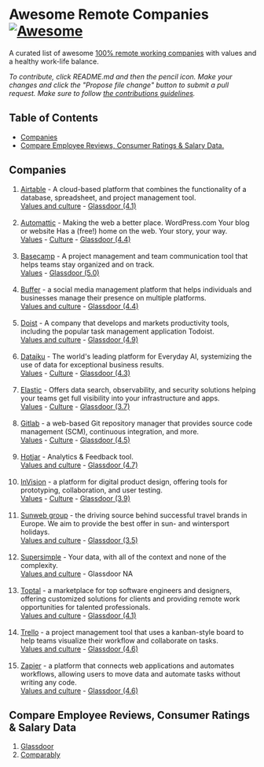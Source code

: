 

# Awesome Remote Companies [![Awesome](https://cdn.rawgit.com/sindresorhus/awesome/d7305f38d29fed78fa85652e3a63e154dd8e8829/media/badge.svg)](https://github.com/sindresorhus/awesome)

A curated list of awesome [100% remote working companies](https://en.wikipedia.org/wiki/Telecommuting) with values and a healthy work-life balance.

*To contribute, click README.md and then the pencil icon. Make your changes and click the "Propose file change" button to submit a pull request. Make sure to follow [the contributions guidelines](CONTRIBUTING.md).*

## Table of Contents

- [Companies](#Companies)
- [Compare Employee Reviews, Consumer Ratings & Salary Data.](#Compare-Employee-Reviews,-Consumer-Ratings-&-Salary-Data)

## Companies


1. [Airtable](https://airtable.com/careers#open-positions) - A cloud-based platform that combines the functionality of a database, spreadsheet, and project management tool. <br> [Values and culture](https://www.airtable.com/about) - [Glassdoor (4.1)](https://www.glassdoor.es/Resumen/Trabajar-en-Airtable-EI_IE1863415.12,20.htm)<br><br>
2. [Automattic](https://automattic.com/work-with-us/) - Making the web a better place. WordPress.com Your blog or website Has a (free!) home on the web. Your story, your way.<br> [Values](https://automattic.com/about/#:~:text=We're%20committed%20to%20diversity,they%20live%20in%20the%20world.) - [Culture](https://automattic.com/how-we-work/) - [Glassdoor (4.4)](https://www.glassdoor.es/Resumen/Trabajar-en-Automattic-EI_IE751107.12,22.htm)<br><br>
3. [Basecamp](https://37signals.com/jobs/) - A project management and team communication tool that helps teams stay organized and on track. <br> [Values](https://37signals.com/00/) - [Glassdoor (5.0)](https://www.glassdoor.es/Resumen/Trabajar-en-37signals-EI_IE7262045.12,21.htm) <br><br>
4. [Buffer](https://buffer.com/journey#open-roles) - a social media management platform that helps individuals and businesses manage their presence on multiple platforms.<br>[Values and culture](https://buffer.com/resources/buffer-values/) - [Glassdoor (4.4)](https://www.glassdoor.es/Resumen/Trabajar-en-Buffer-EI_IE941992.12,18.htm)<br><br>
5. [Doist](https://doist.com/careers) - A company that develops and markets productivity tools, including the popular task management application Todoist.<br>[Values and culture](https://doist.com/about-us) - [Glassdoor (4.9)](https://www.glassdoor.es/Resumen/Trabajar-en-Doist-EI_IE1102553.12,17.htm)<br><br>
6. [Dataiku](https://www.dataiku.com/careers/) - The world's leading platform for Everyday AI, systemizing the use of data for exceptional business results. <br>[Values](https://content.dataiku.com/dataiku_diversity_report#page=1) - [Culture](https://www.dataiku.com/careers/engineering/) - [Glassdoor (4.3)](https://www.glassdoor.com/Overview/Working-at-Dataiku-EI_IE1037713.11,18.htm)<br><br>
7. [Elastic](https://jobs.elastic.co/#/) -  Offers data search, observability, and security solutions helping your teams get full visibility into your infrastructure and apps. <br>[Values](https://www.elastic.co/es/careers/our-values) - [Culture](https://www.elastic.co/es/blog/author/elastic-culture) - [Glassdoor (3.7)](https://www.glassdoor.es/Resumen/Trabajar-en-Elastic-EI_IE751551.12,19.htm)<br><br>
8. [Gitlab](https://about.gitlab.com/jobs/all-jobs/) - a web-based Git repository manager that provides source code management (SCM), continuous integration, and more. <br>[Values](https://about.gitlab.com/jobs/) - [Culture](https://about.gitlab.com/company/culture/) - [Glassdoor (4.5)](https://www.glassdoor.es/Resumen/Trabajar-en-GitLab-EI_IE1296544.12,18.htm) <br><br>
9. [Hotjar](https://www.hotjar.com/careers/) - Analytics & Feedback tool. <br>[Values and culture](https://hotjar.atlassian.net/wiki/spaces/REC/pages/269942884/Hotjar+Core+Values) - [Glassdoor (4.7)](https://www.glassdoor.es/Resumen/Trabajar-en-Hotjar-EI_IE1494810.12,18.htm)<br><br>
10. [InVision](https://www.invisionapp.com/careers) - a platform for digital product design, offering tools for prototyping, collaboration, and user testing. <br> [Values](https://www.invisionapp.com/careers) - [Culture](https://www.invisionapp.com/inside-design/build-remote-culture-bonusly/) - [Glassdoor (3.9)](https://www.glassdoor.es/Resumen/Trabajar-en-InVision-EI_IE912781.12,20.htm)<br><br>
11. [Sunweb group](https://jobs.sunwebgroup.com/) - the driving source behind successful travel brands in Europe. We aim to provide the best offer in sun- and wintersport holidays. <br>[Values and culture](https://jobs.sunwebgroup.com/) - [Glassdoor (3.5)](https://www.glassdoor.com/Overview/Working-at-Sunweb-Group-EI_IE1075941.11,23.htm)<br><br>
12. [Supersimple](https://careers.gosupersimple.com/) - Your data, with all of the context and none of the complexity. <br>[Values and culture](https://careers.gosupersimple.com/) - Glassdoor NA <br><br>
13. [Toptal](https://www.toptal.com/careers) - a marketplace for top software engineers and designers, offering customized solutions for clients and providing remote work opportunities for talented professionals. <br> [Values and culture](https://www.toptal.com/culture) - [Glassdoor (4.1)](https://www.glassdoor.es/Resumen/Trabajar-en-Toptal-EI_IE882070.12,18.htm) <br><br>
14. [Trello](https://www.atlassian.com/company/careers/all-jobs?team=&location=&search=Trello) - a project management tool that uses a kanban-style board to help teams visualize their workflow and collaborate on tasks. <br> [Values and culture](https://blog.trello.com/company-culture-company-values) - [Glassdoor (4.6)](https://www.glassdoor.es/Resumen/Trabajar-en-Trello-EI_IE1359158.12,18.htm)<br><br>
15. [Zapier](https://zapier.com/jobs) - a platform that connects web applications and automates workflows, allowing users to move data and automate tasks without writing any code. <br> [Values and culture](https://zapier.com/jobs/culture-and-values-at-zapier) - [Glassdoor (4.6)](https://www.glassdoor.es/Resumen/Trabajar-en-Zapier-EI_IE1196705.12,18.htm)


## Compare Employee Reviews, Consumer Ratings & Salary Data
1. [Glassdoor](https://www.glassdoor.com/member/home/index.htm)
2. [Comparably](https://www.comparably.com/)
